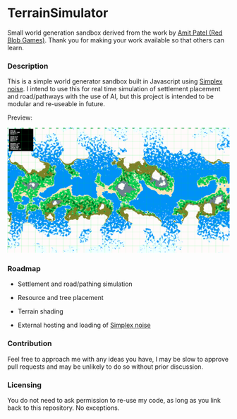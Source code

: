 # TerrainSimulator

Small world generation sandbox derived from the work by [Amit Patel (Red Blob Games)](https://www.redblobgames.com/maps/terrain-from-noise/).
Thank you for making your work available so that others can learn.

### Description

This is a simple world generator sandbox built in Javascript using [Simplex noise](https://www.npmjs.com/package/simplex-noise).
I intend to use this for real time simulation of settlement placement and road/pathways with the use of AI, but this
project is intended to be modular and re-useable in future.

Preview:

![Output Preview](https://github.com/Hunchmun/TerrainSimulator/blob/master/documentation/preview.png)


### Roadmap

* Settlement and road/pathing simulation

* Resource and tree placement

* Terrain shading

* External hosting and loading of [Simplex noise](https://www.npmjs.com/package/simplex-noise)

### Contribution

Feel free to approach me with any ideas you have, I may be slow to approve pull requests and may be unlikely to do so 
without prior discussion.

### Licensing

You do not need to ask permission to re-use my code, as long as you link back to this repository. No exceptions.